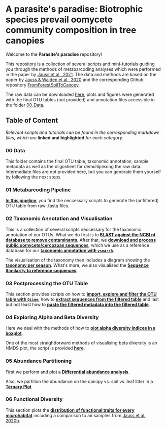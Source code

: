 # A parasite's paradise: Biotrophic species prevail oomycete community composition in tree canopies

Welcome to the **Parasite's paradise** repository!

This repository is a collection of several scripts and mini-tutorials guiding you through the methods of metabarcoding analyses which were performed in the paper by [Jauss et al., 2021](https://doi.org/10.1101/2020.11.30.405688). The data and methods are based on the paper by [Jauss & Walden et al., 2020](https://doi.org/10.22541/au.158679920.02842084) and the corresponding Github repository [FromForestSoilToCanopy](https://github.com/RJauss/FromForestSoilToCanopy). 

The raw data can be downloaded [here](https://www.ebi.ac.uk/ena/browser/view/PRJEB37525), plots and figures were generated with the final OTU tables (not provided) and annotation files accessible in the folder [00_Data](00_Data/). 

## Table of Content
*Relevant scripts and tutorials can be found in the corresponding markdown files, which are* **linked and highlighted** *for each category.*

### 00 Data
This folder contains the final OTU table, taxonomic annotation, sample metadata as well as the oligosheet for demultiplexing the raw data. Intermediate files are not provided here, but you can generate them yourself by following the next steps.

### 01 Metabarcoding Pipeline
**[In this pipeline](01_Metabarcoding-Pipeline/Metabarcoding-Pipeline.md)**, you find the neccessary scripts to generate the (unfiltered) OTU table from raw .fastq files.

### 02 Taxonomic Annotation and Visualisation
This is a collection of several scripts neccessary for the taxonomic annotation of our OTUs. What we do first is to **[BLAST against the NCBI nt database to remove contaminants](02_Taxonomic_Annotation_and_Visualisation/BLAST-against-NCBI-nt-Database.md)**. After that, we **[download and process public oomycete/cercozoan sequences](02_Taxonomic_Annotation_and_Visualisation/Downloading-&-Processing-ITS-Sequences.md)**, which we use as a reference database for our **[taxonomic annotation with `vsearch`](02_Taxonomic_Annotation_and_Visualisation/Annotate-with-vsearch-and-the-ITS1-reference-database.md)**.

The visualisation of the taxonomy then includes a diagram showing the **[taxonomy per season](02_Taxonomic_Annotation_and_Visualisation/Seasonal_TaxonomyPerSeason.md)**.
What's more, we also visualised the **[Sequence Similarity to reference sequences](02_Taxonomic_Annotation_and_Visualisation/Seasonal_SequenceSimilarityToReference.md)**

### 03 Postprocessing the OTU Table
This section provides scripts on how to **[import, explore and filter the OTU table with `Qiime`](03_Postprocessing_OTU-Table/Importing-and-Filtering-OTU-Table.md)**, how to **[extract sequences from the filtered table](03_Postprocessing_OTU-Table/Postprocessing-the-OTU-Table.md#Extract-Sequences-from-Filtered-Table)** and last but not least how to **[paste the filtered metadata into the filtered table](03_Postprocessing_OTU-Table/Postprocessing-the-OTU-Table.md#Paste-Filtered-OTU-Table-and-Filtered-Metadata)**.

### 04 Exploring Alpha and Beta Diversity
Here we deal with the methods of how to **[plot alpha diversity indices in a boxplot](04_Alpha_Beta_Diversity/Seasonal_AlphaBoxplot.md)**.

One of the most straightforward methods of visualising beta diversity is an NMDS plot, the script is provided **[here](04_Alpha_Beta_Diversity/Seasonal_NMDS.md)**. 

### 05 Abundance Partitioning
First we perform and plot a **[Differential abundance analysis](05_Abundance_Partitioning/Seasonal_DifferentialAbundanceAnalysis.md)**. 

Also, we partition the abundance on the canopy vs. soil vs. leaf litter in a **[Ternary Plot](05_Abundance_Partitioning/Seasonal_Ternary.md)**

### 06 Functional Diversity
This section plots the **[distribution of functional traits for every microhabitat](06_Functional_Diversity/Seasonal_FunctionalDiversity.md)** including a comparison to air samples from [Jauss et al. 2020b](https://doi.org/10.1101/2020.11.30.405688).
